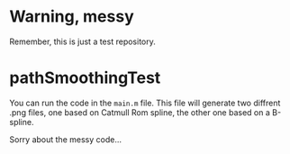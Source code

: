 # Warning, messy
Remember, this is just a test repository.

# pathSmoothingTest

You can run the code in the `main.m` file. 
This file will generate two diffrent .png files, one based on Catmull Rom
spline, the other one based on a B-spline. 

Sorry about the messy code... 
